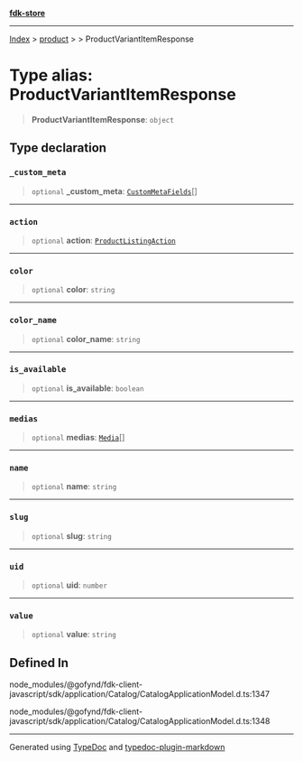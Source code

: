 [**fdk-store**](../../../README.md)
***

[Index](../../../API.md) > [product](../../README.md) > [<internal>](../README.md) > ProductVariantItemResponse

# Type alias: ProductVariantItemResponse

> **ProductVariantItemResponse**: `object`

## Type declaration

### `_custom_meta`

> `optional` **\_custom\_meta**: [`CustomMetaFields`](type-alias.CustomMetaFields.md)[]

***

### `action`

> `optional` **action**: [`ProductListingAction`](../../../brands/internal_/type-aliases/type-alias.ProductListingAction.md)

***

### `color`

> `optional` **color**: `string`

***

### `color_name`

> `optional` **color\_name**: `string`

***

### `is_available`

> `optional` **is\_available**: `boolean`

***

### `medias`

> `optional` **medias**: [`Media`](../../../brands/internal_/type-aliases/type-alias.Media.md)[]

***

### `name`

> `optional` **name**: `string`

***

### `slug`

> `optional` **slug**: `string`

***

### `uid`

> `optional` **uid**: `number`

***

### `value`

> `optional` **value**: `string`

## Defined In

node\_modules/@gofynd/fdk-client-javascript/sdk/application/Catalog/CatalogApplicationModel.d.ts:1347

node\_modules/@gofynd/fdk-client-javascript/sdk/application/Catalog/CatalogApplicationModel.d.ts:1348

***
Generated using [TypeDoc](https://typedoc.org/) and [typedoc-plugin-markdown](https://www.npmjs.com/package/typedoc-plugin-markdown)
